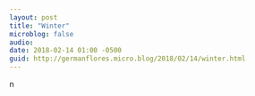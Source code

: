 ```yaml
---
layout: post
title: "Winter"
microblog: false
audio: 
date: 2018-02-14 01:00 -0500
guid: http://germanflores.micro.blog/2018/02/14/winter.html
---
```

<p><amp-img width="4032" height="3024" layout="responsive" src="http://localhost:4000/assets/images/2018-02-14-lake-michigan-winter.jpg"></amp-img>n</p>
